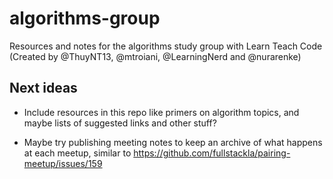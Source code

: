 # algorithms-group
Resources and notes for the algorithms study group with Learn Teach Code (Created by @ThuyNT13, @mtroiani, @LearningNerd and @nurarenke)

## Next ideas

  - Include resources in this repo like primers on algorithm topics, and maybe lists of suggested links and other stuff?
  
  - Maybe try publishing meeting notes to keep an archive of what happens at each meetup, similar to https://github.com/fullstackla/pairing-meetup/issues/159
